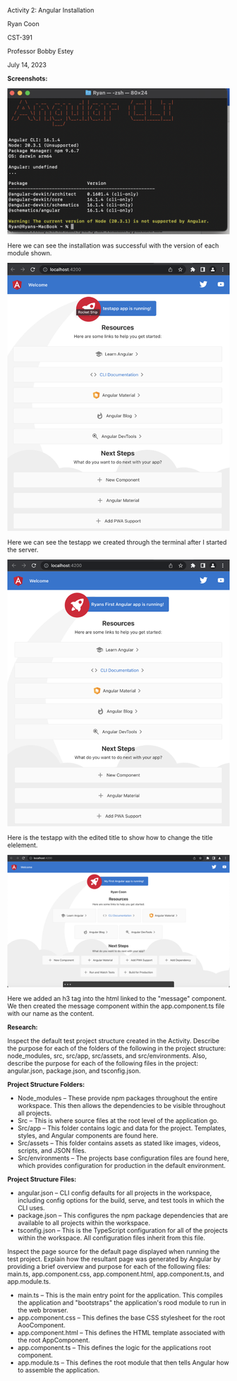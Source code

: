 Activity 2: Angular Installation

Ryan Coon

CST-391

Professor Bobby Estey

July 14, 2023

**Screenshots:**

![Alt text](<Screenshot 2023-07-14 at 8.40.16 PM-1.png>)

Here we can see the installation was successful with the version of each module shown.

![Alt text](<Screenshot 2023-07-14 at 9.16.30 PM-1.png>)

Here we can see the testapp we created through the terminal after I started the server.

![Alt text](<Screenshot 2023-07-14 at 9.18.47 PM-1.png>)

Here is the testapp with the edited title to show how to change the title elelement.

![Alt text](<Screenshot 2023-07-14 at 10.00.16 PM-1.png>)

Here we added an h3 tag into the html linked to the "message" component. We then created the message component within the app.component.ts file with our name as the content.

**Research:**

Inspect the default test project structure created in the Activity. Describe the purpose for each of the folders of the following in the project structure: node\_modules, src, src/app, src/assets, and src/environments. Also, describe the purpose for each of the following files in the project: angular.json, package.json, and tsconfig.json.

**Project Structure Folders:**

- Node\_modules – These provide npm packages throughout the entire workspace. This then allows the dependencies to be visible throughout all projects.
- Src – This is where source files at the root level of the application go.
- Src/app – This folder contains logic and data for the project. Templates, styles, and Angular components are found here.
- Src/assets – This folder contains assets as stated like images, videos, scripts, and JSON files.
- Src/environments – The projects base configuration files are found here, which provides configuration for production in the default environment.

**Project Structure Files:**

- angular.json – CLI config defaults for all projects in the workspace, including config options for the build, serve, and test tools in which the CLI uses.
- package.json – This configures the npm package dependencies that are available to all projects within the workspace.
- tsconfig.json – This is the TypeScript configuration for all of the projects within the workspace. All configuration files inherit from this file.

Inspect the page source for the default page displayed when running the test project. Explain how the resultant page was generated by Angular by providing a brief overview and purpose for each of the following files: main.ts, app.component.css, app.component.html, app.component.ts, and app.module.ts.

- main.ts – This is the main entry point for the application. This compiles the application and "bootstraps" the application's rood module to run in the web browser.
- app.component.css – This defines the base CSS stylesheet for the root AooComponent.
- app.component.html – This defines the HTML template associated with the root AppComponent.
- app.component.ts – This defines the logic for the applications root component.
- app.module.ts – This defines the root module that then tells Angular how to assemble the application.
